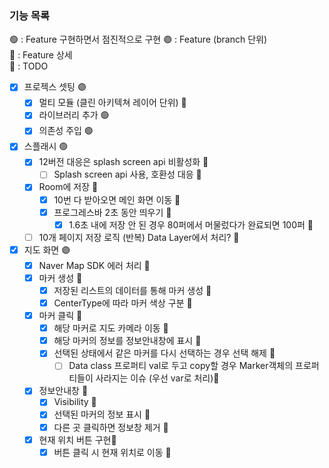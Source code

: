 ### 기능 목록

🟢 : Feature 구현하면서 점진적으로 구현 🟣 : Feature (branch 단위) <br>
🔹 : Feature 상세 <br>
🤔 : TODO <br>

- [x] 프로젝스 셋팅 🟣
    - [x] 멀티 모듈 (클린 아키텍쳐 레이어 단위) 🔹
    - [x] 라이브러리 추가 🟢
    - [x] 의존성 주입 🟢
- [x] 스플래시 🟣
    - [x] 12버전 대응은 splash screen api 비활성화 🔹
        - [ ] Splash screen api 사용, 호환성 대응 🤔
    - [x] Room에 저장 🔹
        - [x] 10번 다 받아오면 메인 화면 이동 🔹
        - [x] 프로그레스바 2초 동안 띄우기 🔹
            - [x] 1.6초 내에 저장 안 된 경우 80퍼에서 머물렀다가 완료되면 100퍼 🔹
    - [ ] 10개 페이지 저장 로직 (반복) Data Layer에서 처리? 🤔
- [x] 지도 화면 🟣
    - [x] Naver Map SDK 에러 처리 🔹
    - [x] 마커 생성 🔹
        - [x] 저장된 리스트의 데이터를 통해 마커 생성 🔹
        - [x] CenterType에 따라 마커 색상 구분 🔹
    - [x] 마커 클릭 🔹
        - [x] 해당 마커로 지도 카메라 이동 🔹
        - [x] 해당 마커의 정보를 정보안내창에 표시 🔹
        - [x] 선택된 상태에서 같은 마커를 다시 선택하는 경우 선택 해제 🔹
            - [ ] Data class 프로퍼티 val로 두고 copy할 경우 Marker객체의 프로퍼티들이 사라지는 이슈 (우선 var로 처리)🤔
    - [x] 정보안내창 🔹
        - [x] Visibility 🔹
        - [x] 선택된 마커의 정보 표시 🔹
        - [x] 다른 곳 클릭하면 정보창 제거 🔹
    - [x] 현재 위치 버튼 구현🔹
        - [x] 버튼 클릭 시 현재 위치로 이동 🔹
